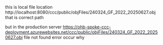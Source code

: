 this is local file location 
http://localhost:8080/ccc/public/objFiles/240324_GF_2022_20250627.obj
that is correct path 

but in the production server
https://ohb-spoke-ccc-deployment.azurewebsites.net/ccc/public/objFiles/240324_GF_2022_20250627.obj
file not found error occur
why
